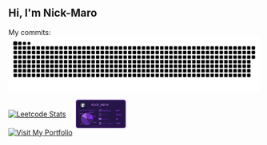 ## Hi, I'm Nick-Maro

My commits:  
![snake gif](https://github.com/Nick-Maro/Nick-Maro/blob/output/github-snake-dark.svg)

<div style="display: flex; flex-direction: row; align-items: center; justify-content: flex-start; gap: 20px;">
    <a href="https://leetcode.com/nick007sbt">
        <img src="https://leetcard.jacoblin.cool/nick007sbt" alt="Leetcode Stats" style="max-width: 300px; height: auto;">
    </a>
    <img src="https://raw.githubusercontent.com/Nick-Maro/ocbadge_themes/main/card.svg" alt="OC Badge" style="max-width: 100px; height: auto;">
</div>

<a href="https://marottanicolo.netlify.app">
    <img src="https://img.shields.io/badge/Visit-My%20Portfolio-purple?style=for-the-badge" alt="Visit My Portfolio">
</a>

